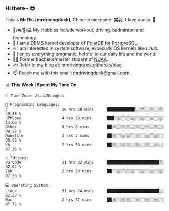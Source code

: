 ### Hi there~ 😎

This is **Mr Dk. (mrdrivingduck)**, Chinese nickname: **棠羽**. I love ducks. 🦆

- 💪/🚘/🏸/💻 My Hobbies include workout, driving, badminton and technology.
- 🍊 I am a DBMS kernel developer of [PolarDB for PostgreSQL](https://github.com/ApsaraDB/PolarDB-for-PostgreSQL).
- 🔥 I am interested in system software, especially OS kernels like *Linux*.
- 🔧 I enjoy everything pragmatic, helpful to our daily life and the world.
- 👨‍🎓 Former bachelor/master student of [NUAA](https://en.wikipedia.org/wiki/Nanjing_University_of_Aeronautics_and_Astronautics).
- ✍ Refer to my blog at: [mrdrivingduck.github.io/blog](https://mrdrivingduck.github.io/blog/).
- 📫 Reach me with this email: [mrdrivingduck@gmail.com](mailto:mrdrivingduck@gmail.com).

<!--START_SECTION:waka-->
📊 **This Week I Spent My Time On** 

```text
🕑︎ Time Zone: Asia/Shanghai

💬 Programming Languages: 
C                        16 hrs 58 mins      ████████████░░░░░░░░░░░░░   49.88 % 
RPMSpec                  4 hrs 39 mins       ███░░░░░░░░░░░░░░░░░░░░░░   13.68 % 
Other                    3 hrs 8 mins        ██░░░░░░░░░░░░░░░░░░░░░░░   09.22 % 
Makefile                 3 hrs 2 mins        ██░░░░░░░░░░░░░░░░░░░░░░░   08.93 % 
sh                       2 hrs 30 mins       ██░░░░░░░░░░░░░░░░░░░░░░░   07.36 % 

🔥 Editors: 
VS Code                  31 hrs 32 mins      ███████████████████████░░   92.64 % 
Zsh                      2 hrs 30 mins       ██░░░░░░░░░░░░░░░░░░░░░░░   07.36 % 

💻 Operating System: 
Linux                    31 hrs 24 mins      ███████████████████████░░   92.28 % 
Mac                      2 hrs 37 mins       ██░░░░░░░░░░░░░░░░░░░░░░░   07.72 % 
```


<!--END_SECTION:waka-->

<!-- ![Mr Dk.'s GitHub Stats](https://github-readme-stats.vercel.app/api?username=mrdrivingduck&count_private&show_icons=true&theme=buefy) -->

<!-- ![Most Used Languages](https://github-readme-stats.vercel.app/api/top-langs/?username=mrdrivingduck&exclude_repo=mips32-CPU,snort-tcp-socket&theme=buefy&layout=compact&langs_count=10) -->


<!--
**mrdrivingduck/mrdrivingduck** is a ✨ _special_ ✨ repository because its `README.md` (this file) appears on your GitHub profile.

Here are some ideas to get you started:

- 🔭 I’m currently working on ...
- 🌱 I’m currently learning ...
- 👯 I’m looking to collaborate on ...
- 🤔 I’m looking for help with ...
- 💬 Ask me about ...
- 📫 How to reach me: ...
- 😄 Pronouns: ...
- ⚡ Fun fact: ...
-->
